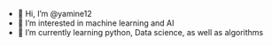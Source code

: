 - 👋 Hi, I’m @yamine12
- 👀 I’m interested in machine learning and AI
- 🌱 I’m currently learning python, Data science, as well as algorithms


